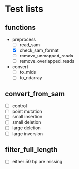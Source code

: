 # Test lists

## functions
+ preprocess
  + [ ] read_sam
  + [x] check_sam_format
  + [ ] remove_unmapped_reads
  + [ ] remove_overlapped_reads
+ convert
  + [ ] to_mids
  + [ ] to_ndarray

## convert_from_sam
+ [ ] control
+ [ ] point mutation
+ [ ] small insertion
+ [ ] small deletion
+ [ ] large deletion
+ [ ] large inversion

## filter_full_length
+ [ ] either 50 bp are missing
